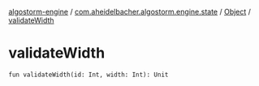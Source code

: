 [algostorm-engine](../../index.md) / [com.aheidelbacher.algostorm.engine.state](../index.md) / [Object](index.md) / [validateWidth](.)

# validateWidth

`fun validateWidth(id: Int, width: Int): Unit`